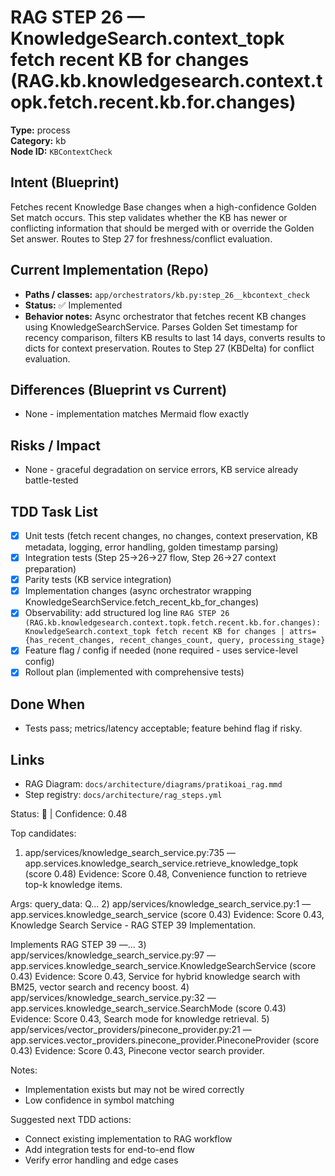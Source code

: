 # RAG STEP 26 — KnowledgeSearch.context_topk fetch recent KB for changes (RAG.kb.knowledgesearch.context.topk.fetch.recent.kb.for.changes)

**Type:** process  
**Category:** kb  
**Node ID:** `KBContextCheck`

## Intent (Blueprint)
Fetches recent Knowledge Base changes when a high-confidence Golden Set match occurs. This step validates whether the KB has newer or conflicting information that should be merged with or override the Golden Set answer. Routes to Step 27 for freshness/conflict evaluation.

## Current Implementation (Repo)
- **Paths / classes:** `app/orchestrators/kb.py:step_26__kbcontext_check`
- **Status:** ✅ Implemented
- **Behavior notes:** Async orchestrator that fetches recent KB changes using KnowledgeSearchService. Parses Golden Set timestamp for recency comparison, filters KB results to last 14 days, converts results to dicts for context preservation. Routes to Step 27 (KBDelta) for conflict evaluation.

## Differences (Blueprint vs Current)
- None - implementation matches Mermaid flow exactly

## Risks / Impact
- None - graceful degradation on service errors, KB service already battle-tested

## TDD Task List
- [x] Unit tests (fetch recent changes, no changes, context preservation, KB metadata, logging, error handling, golden timestamp parsing)
- [x] Integration tests (Step 25→26→27 flow, Step 26→27 context preparation)
- [x] Parity tests (KB service integration)
- [x] Implementation changes (async orchestrator wrapping KnowledgeSearchService.fetch_recent_kb_for_changes)
- [x] Observability: add structured log line
  `RAG STEP 26 (RAG.kb.knowledgesearch.context.topk.fetch.recent.kb.for.changes): KnowledgeSearch.context_topk fetch recent KB for changes | attrs={has_recent_changes, recent_changes_count, query, processing_stage}`
- [x] Feature flag / config if needed (none required - uses service-level config)
- [x] Rollout plan (implemented with comprehensive tests)

## Done When
- Tests pass; metrics/latency acceptable; feature behind flag if risky.

## Links
- RAG Diagram: `docs/architecture/diagrams/pratikoai_rag.mmd`
- Step registry: `docs/architecture/rag_steps.yml`


<!-- AUTO-AUDIT:BEGIN -->
Status: 🔌  |  Confidence: 0.48

Top candidates:
1) app/services/knowledge_search_service.py:735 — app.services.knowledge_search_service.retrieve_knowledge_topk (score 0.48)
   Evidence: Score 0.48, Convenience function to retrieve top-k knowledge items.

Args:
    query_data: Q...
2) app/services/knowledge_search_service.py:1 — app.services.knowledge_search_service (score 0.43)
   Evidence: Score 0.43, Knowledge Search Service - RAG STEP 39 Implementation.

Implements RAG STEP 39 —...
3) app/services/knowledge_search_service.py:97 — app.services.knowledge_search_service.KnowledgeSearchService (score 0.43)
   Evidence: Score 0.43, Service for hybrid knowledge search with BM25, vector search and recency boost.
4) app/services/knowledge_search_service.py:32 — app.services.knowledge_search_service.SearchMode (score 0.43)
   Evidence: Score 0.43, Search mode for knowledge retrieval.
5) app/services/vector_providers/pinecone_provider.py:21 — app.services.vector_providers.pinecone_provider.PineconeProvider (score 0.43)
   Evidence: Score 0.43, Pinecone vector search provider.

Notes:
- Implementation exists but may not be wired correctly
- Low confidence in symbol matching

Suggested next TDD actions:
- Connect existing implementation to RAG workflow
- Add integration tests for end-to-end flow
- Verify error handling and edge cases
<!-- AUTO-AUDIT:END -->
